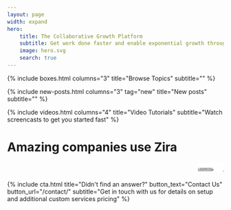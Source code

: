 ```yaml
---
layout: page
width: expand
hero:
    title: The Collaborative Growth Platform
    subtitle: Get work done faster and enable exponential growth through automation
    image: hero.svg
    search: true
---
```

<!-- Browse Topics -->
{% include boxes.html columns="3" title="Browse Topics" subtitle="" %}
<!-- New posts -->
{% include new-posts.html columns="3" tag="new" title="New posts" subtitle="" %}

<!-- Featured Articles -->
<!-- {% include featured.html tag="featured" title="Featured" subtitle="" %} -->

 {% include videos.html columns="4" title="Video Tutorials" subtitle="Watch screencasts to get you started fast" %}

<!-- {% include faqs.html multiple="true" title="Frequently asked questions" category="presale" subtitle="Find quicke answers to frequent pre-sale questions asked by customers" %} -->

<!-- {% include team.html authors="evan, john, sara, alex, tom, daniel" title="We are here to help" subtitle="Our team is just an email away ready to answer your questions" %} -->

# Amazing companies use Zira

<marquee direction="left" scrollamount="4">
<img class="uk-padding" src="/uploads/marqee.png"/>
<img class="uk-padding" src="/uploads/marqee.png"/>
<img class="uk-padding" src="/uploads/marqee.png"/>
<img class="uk-padding" src="/uploads/marqee.png"/>
</marquee>

         
{% include cta.html title="Didn't find an answer?" button_text="Contact Us" button_url="/contact/" subtitle="Get in touch with us for details on setup and additional custom services pricing" %}

